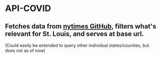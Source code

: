 # API-COVID

## Fetches data from [nytimes GitHub](https://github.com/nytimes/covid-19-data), filters what's relevant for St. Louis, and serves at base url.

(Could easily be extended to query other individual states/counties, but does not as of now)
